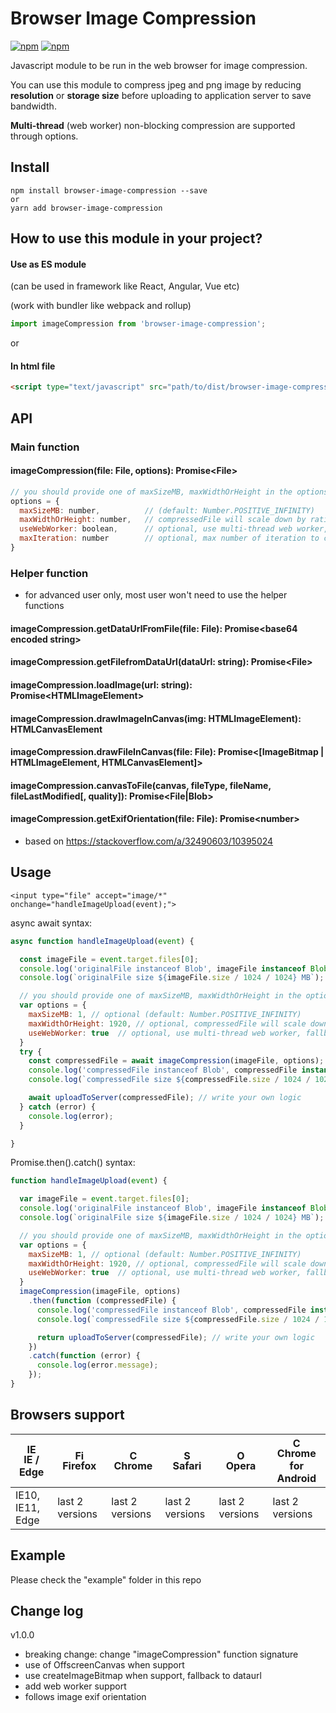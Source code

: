 # Browser Image Compression #
[![npm](https://img.shields.io/npm/v/browser-image-compression.svg)](https://www.npmjs.com/package/browser-image-compression)
[![npm](https://img.shields.io/npm/l/browser-image-compression.svg)](https://www.npmjs.com/package/browser-image-compression)

Javascript module to be run in the web browser for image compression.

You can use this module to compress jpeg and png image by reducing **resolution** or **storage size** before uploading to application server to save bandwidth.

**Multi-thread** (web worker) non-blocking compression are supported through options.

## Install ##
```
npm install browser-image-compression --save
or
yarn add browser-image-compression
```

## How to use this module in your project? ##
#### Use as ES module ####

(can be used in framework like React, Angular, Vue etc)

(work with bundler like webpack and rollup)
```javascript
import imageCompression from 'browser-image-compression';
```

or

#### In html file ####
```html
<script type="text/javascript" src="path/to/dist/browser-image-compression.js"></script>
```

## API ##
### Main function ###
#### imageCompression(file: File, options): Promise\<File> ####
```javascript
// you should provide one of maxSizeMB, maxWidthOrHeight in the options
options = { 
  maxSizeMB: number,          // (default: Number.POSITIVE_INFINITY)
  maxWidthOrHeight: number,   // compressedFile will scale down by ratio to a point that width or height is smaller than maxWidthOrHeight (default: undefined)
  useWebWorker: boolean,      // optional, use multi-thread web worker, fallback to run in main-thread (default: true)
  maxIteration: number        // optional, max number of iteration to compress the image (default: 10)
}
```
### Helper function ###
- for advanced user only, most user won't need to use the helper functions
#### imageCompression.getDataUrlFromFile(file: File): Promise\<base64 encoded string> ####
#### imageCompression.getFilefromDataUrl(dataUrl: string): Promise\<File> ####
#### imageCompression.loadImage(url: string): Promise\<HTMLImageElement> ####
#### imageCompression.drawImageInCanvas(img: HTMLImageElement): HTMLCanvasElement ####
#### imageCompression.drawFileInCanvas(file: File): Promise\<[ImageBitmap | HTMLImageElement, HTMLCanvasElement]> ####
#### imageCompression.canvasToFile(canvas, fileType, fileName, fileLastModified[, quality]): Promise\<File|Blob> ####
#### imageCompression.getExifOrientation(file: File): Promise\<number> ####
- based on https://stackoverflow.com/a/32490603/10395024

## Usage ##
```
<input type="file" accept="image/*" onchange="handleImageUpload(event);">
```
async await syntax:
```javascript
async function handleImageUpload(event) {

  const imageFile = event.target.files[0];
  console.log('originalFile instanceof Blob', imageFile instanceof Blob); // true
  console.log(`originalFile size ${imageFile.size / 1024 / 1024} MB`);

  // you should provide one of maxSizeMB, maxWidthOrHeight in the options
  var options = {
    maxSizeMB: 1, // optional (default: Number.POSITIVE_INFINITY)
    maxWidthOrHeight: 1920, // optional, compressedFile will scale down by ratio to a point that width or height is smaller than maxWidthOrHeight (default: undefined)
    useWebWorker: true  // optional, use multi-thread web worker, fallback to run in main-thread (default: true)
  }
  try {
    const compressedFile = await imageCompression(imageFile, options);
    console.log('compressedFile instanceof Blob', compressedFile instanceof Blob); // true
    console.log(`compressedFile size ${compressedFile.size / 1024 / 1024} MB`); // smaller than maxSizeMB

    await uploadToServer(compressedFile); // write your own logic
  } catch (error) {
    console.log(error);
  }

}
```
Promise.then().catch() syntax:
```javascript
function handleImageUpload(event) {

  var imageFile = event.target.files[0];
  console.log('originalFile instanceof Blob', imageFile instanceof Blob); // true
  console.log(`originalFile size ${imageFile.size / 1024 / 1024} MB`);

  // you should provide one of maxSizeMB, maxWidthOrHeight in the options
  var options = {
    maxSizeMB: 1, // optional (default: Number.POSITIVE_INFINITY)
    maxWidthOrHeight: 1920, // optional, compressedFile will scale down by ratio to a point that width or height is smaller than maxWidthOrHeight (default: undefined)
    useWebWorker: true  // optional, use multi-thread web worker, fallback to run in main-thread (default: true)
  }
  imageCompression(imageFile, options)
    .then(function (compressedFile) {
      console.log('compressedFile instanceof Blob', compressedFile instanceof Blob); // true
      console.log(`compressedFile size ${compressedFile.size / 1024 / 1024} MB`); // smaller than maxSizeMB

      return uploadToServer(compressedFile); // write your own logic
    })
    .catch(function (error) {
      console.log(error.message);
    });
}
```

## Browsers support ##

| [<img src="https://raw.githubusercontent.com/godban/browsers-support-badges/master/src/images/edge.png" alt="IE / Edge" width="16px" height="16px" />](http://godban.github.io/browsers-support-badges/)</br>IE / Edge | [<img src="https://raw.githubusercontent.com/godban/browsers-support-badges/master/src/images/firefox.png" alt="Firefox" width="16px" height="16px" />](http://godban.github.io/browsers-support-badges/)</br>Firefox | [<img src="https://raw.githubusercontent.com/godban/browsers-support-badges/master/src/images/chrome.png" alt="Chrome" width="16px" height="16px" />](http://godban.github.io/browsers-support-badges/)</br>Chrome | [<img src="https://raw.githubusercontent.com/godban/browsers-support-badges/master/src/images/safari.png" alt="Safari" width="16px" height="16px" />](http://godban.github.io/browsers-support-badges/)</br>Safari | [<img src="https://raw.githubusercontent.com/godban/browsers-support-badges/master/src/images/opera.png" alt="Opera" width="16px" height="16px" />](http://godban.github.io/browsers-support-badges/)</br>Opera | [<img src="https://raw.githubusercontent.com/godban/browsers-support-badges/master/src/images/chrome-android.png" alt="Chrome for Android" width="16px" height="16px" />](http://godban.github.io/browsers-support-badges/)</br>Chrome for Android |
| --------- | --------- | --------- | --------- | --------- | --------- |
| IE10, IE11, Edge| last 2 versions| last 2 versions| last 2 versions| last 2 versions| last 2 versions

## Example ##
Please check the "example" folder in this repo

## Change log ##
v1.0.0
- breaking change: change "imageCompression" function signature
- use of OffscreenCanvas when support
- use createImageBitmap when support, fallback to dataurl
- add web worker support
- follows image exif orientation